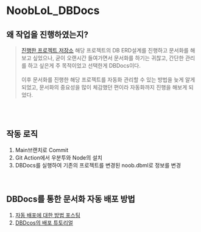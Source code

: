 # NoobLoL_DBDocs

## 왜 작업을 진행하였는지?

> [진행한 프로젝트 저장소](https://github.com/f-lab-edu/NoobLoL`) 해당 프로젝트의 DB ERD설계를 진행하고 문서화를 해보고 싶었으나, 굳이 오랜시간 들여가면서 문서화를 하기는 귀찮고, 간단한 관리를 하고 싶은게 주 목적이었고 선택한게 DBDocs이다.<br><br>
> 이후 문서화를 진행한 해당 프로젝트를 자동화 관리할 수 있는 방법을 늦게 알게 되었고, 문서화의 중요성을 많이 체감했던 편이라 자동화까지 진행을 해보게 되었다.

<br><br>

## 작동 로직

1. Main브랜치로 Commit
2. Git Action에서 우분투와 Node의 설치
3. DBDocs를 실행하여 기존의 프로젝트를 변경된 noob.dbml로 정보를 변경
   <br><br><br>

## DBDocs를 통한 문서화 자동 배포 방법

1. [자동 배포에 대한 방법 포스팅](https://devjong12.tistory.com/69)
   <br>
2. [DBDcos의 배포 튜토리얼](https://dbdocs.io/docs/ci-integration)
